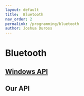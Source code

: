 ```yaml
---
layout: default
title:  Bluetooth
nav_order: 2
permalink: /programming/bluetooth
author: Joshua Duross
---
```


# Bluetooth

## [Windows API](https://learn.microsoft.com/en-us/windows/win32/winsock/windows-sockets-start-page-2)


## Our API